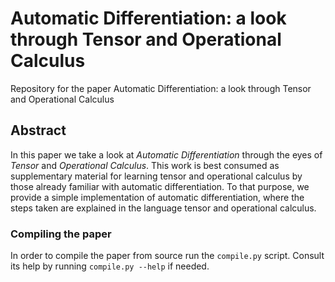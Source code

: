 # Automatic Differentiation: a look through Tensor and Operational Calculus

Repository for the paper Automatic Differentiation: a look through Tensor and Operational Calculus

## Abstract

In this paper we take a look at _Automatic Differentiation_ through the eyes of _Tensor_ and _Operational Calculus_. This work is best consumed as supplementary material for learning tensor and operational calculus by those already familiar with automatic differentiation. To that purpose, we provide a simple implementation of automatic differentiation, where the steps taken are explained in the language tensor and operational calculus.

### Compiling the paper

In order to compile the paper from source run the `compile.py` script. Consult its help by running `compile.py --help` if needed.
